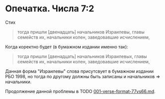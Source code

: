 # Опечатка. Числа 7:2

Стих 
> тогда пришли [двенадцать] начальников Израилевы, главы семейств их, начальники колен, заведовавшие исчислением,

Когда коректно будет (в бумажном издании именно так):
> тогда пришли [двенадцать] начальников Израилевых, главы семейств их, начальники колен, заведовавшие исчислением,

Данная форма "Израилевы" слова присутсвует в бумажном издании РБО 1998, но тогда по другому должны быть записаны и начальников => начальники.

Продолжение данной проблемы в TODO [001-verse-format-77vs66.md](https://github.com/sopov/rst/blob/master/todo/001-verse-format-77vs66.md).
